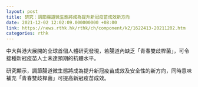 ```yaml
---
layout: post
title: 研究：調節腸道微生態將成為提升新冠疫苗成效新方向
date: 2021-12-02 12:02:09.000000000 +08:00
link: https://news.rthk.hk/rthk/ch/component/k2/1622413-20211202.htm
categories: rthk
---
```


中大與港大展開的全球首個人體研究發現，若腸道內缺乏「青春雙歧桿菌」，可令接種新冠疫苗人士未達預期的抗體水平。

研究顯示，調節腸道微生態將成為提升新冠疫苗成效及安全性的新方向，同時意味補充「青春雙歧桿菌」可提高新冠疫苗成效。
